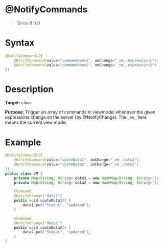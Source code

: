# @NotifyCommands
> Since 8.0.0

Syntax
======

``` java
@NotifyCommands({
	@NotifyCommand(value="commandName1", onChange="_vm_.expression1"),
	@NotifyCommand(value="commandName2", onChange="_vm_.expression2")
})
```

Description
===========

**Target:** class

**Purpose:** Trigger an array of commands in viewmodel whenever the given expressions change on the server (by @NotifyChange). The `_vm_` here means the current view model.

Example
=======

``` java
@NotifyCommands({
	@NotifyCommand(value="upateData1", onChange="_vm_.data1"),
	@NotifyCommand(value="upateData2", onChange="_vm_.data2")
})
public class VM {
    private Map<String, String> data1 = new HashMap<String, String>();
    private Map<String, String> data2 = new HashMap<String, String>();

    @Command
    @NotifyChange("data1")
    public void upateData1() {
        data1.put("Status", "updated");
    }

    @Command
    @NotifyChange("data2")
    public void upateData2() {
        data2.put("Status", "updated");
    }
}
```
